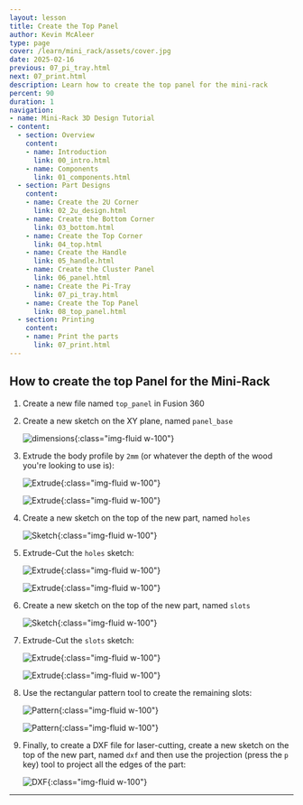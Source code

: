 ```yaml
---
layout: lesson
title: Create the Top Panel
author: Kevin McAleer
type: page
cover: /learn/mini_rack/assets/cover.jpg
date: 2025-02-16
previous: 07_pi_tray.html
next: 07_print.html
description: Learn how to create the top panel for the mini-rack
percent: 90
duration: 1
navigation:
- name: Mini-Rack 3D Design Tutorial
- content:
  - section: Overview
    content:
    - name: Introduction
      link: 00_intro.html
    - name: Components
      link: 01_components.html
  - section: Part Designs
    content:
    - name: Create the 2U Corner
      link: 02_2u_design.html
    - name: Create the Bottom Corner
      link: 03_bottom.html
    - name: Create the Top Corner
      link: 04_top.html
    - name: Create the Handle
      link: 05_handle.html
    - name: Create the Cluster Panel
      link: 06_panel.html
    - name: Create the Pi-Tray
      link: 07_pi_tray.html
    - name: Create the Top Panel
      link: 08_top_panel.html
  - section: Printing
    content:
    - name: Print the parts
      link: 07_print.html
---
```



## How to create the top Panel for the Mini-Rack

1. Create a new file named `top_panel` in Fusion 360

1. Create a new sketch on the XY plane, named `panel_base`

    ![dimensions](/learn/mini_rack/assets/top_panel_01_sketch.png){:class="img-fluid w-100"}

1. Extrude the body profile by `2mm` (or whatever the depth of the wood you're looking to use is):

    ![Extrude](/learn/mini_rack/assets/top_panel_02_extrude.png){:class="img-fluid w-100"}

    ![Extrude](/learn/mini_rack/assets/top_panel_03_extrude.png){:class="img-fluid w-100"}

1. Create a new sketch on the top of the new part, named `holes`

    ![Sketch](/learn/mini_rack/assets/top_panel_04_sketch.png){:class="img-fluid w-100"}

1. Extrude-Cut the `holes` sketch:

    ![Extrude](/learn/mini_rack/assets/top_panel_05_extrude.png){:class="img-fluid w-100"}

    ![Extrude](/learn/mini_rack/assets/top_panel_06_extrude.png){:class="img-fluid w-100"}

1. Create a new sketch on the top of the new part, named `slots`

    ![Sketch](/learn/mini_rack/assets/top_panel_07_sketch.png){:class="img-fluid w-100"}

1. Extrude-Cut the `slots` sketch:

    ![Extrude](/learn/mini_rack/assets/top_panel_08_extrude.png){:class="img-fluid w-100"}

    ![Extrude](/learn/mini_rack/assets/top_panel_09_extrude.png){:class="img-fluid w-100"}

1. Use the rectangular pattern tool to create the remaining slots:

    ![Pattern](/learn/mini_rack/assets/top_panel_10_pattern.png){:class="img-fluid w-100"}

    ![Pattern](/learn/mini_rack/assets/top_panel_11_pattern.png){:class="img-fluid w-100"}

1. Finally, to create a DXF file for laser-cutting, create a new sketch on the top of the new part, named `dxf` and then use the projection (press the `p` key) tool to project all the edges of the part:

    ![DXF](/learn/mini_rack/assets/top_panel_12_sketch.png){:class="img-fluid w-100"}

---
